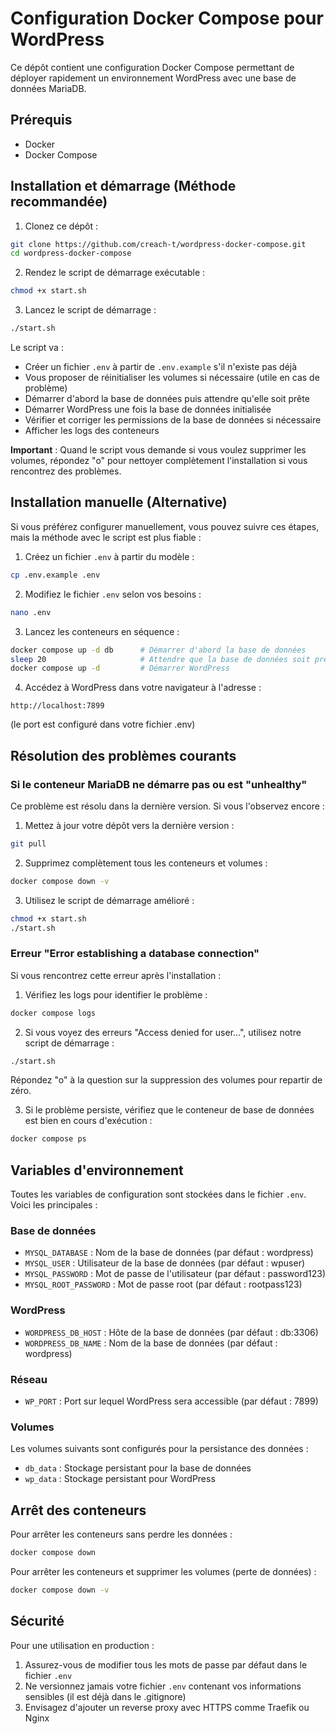 # Configuration Docker Compose pour WordPress

Ce dépôt contient une configuration Docker Compose permettant de déployer rapidement un environnement WordPress avec une base de données MariaDB.

## Prérequis

- Docker
- Docker Compose

## Installation et démarrage (Méthode recommandée)

1. Clonez ce dépôt :
```bash
git clone https://github.com/creach-t/wordpress-docker-compose.git
cd wordpress-docker-compose
```

2. Rendez le script de démarrage exécutable :
```bash
chmod +x start.sh
```

3. Lancez le script de démarrage :
```bash
./start.sh
```

Le script va :
- Créer un fichier `.env` à partir de `.env.example` s'il n'existe pas déjà
- Vous proposer de réinitialiser les volumes si nécessaire (utile en cas de problème)
- Démarrer d'abord la base de données puis attendre qu'elle soit prête
- Démarrer WordPress une fois la base de données initialisée
- Vérifier et corriger les permissions de la base de données si nécessaire
- Afficher les logs des conteneurs

**Important** : Quand le script vous demande si vous voulez supprimer les volumes, répondez "o" pour nettoyer complètement l'installation si vous rencontrez des problèmes.

## Installation manuelle (Alternative)

Si vous préférez configurer manuellement, vous pouvez suivre ces étapes, mais la méthode avec le script est plus fiable :

1. Créez un fichier `.env` à partir du modèle :
```bash
cp .env.example .env
```

2. Modifiez le fichier `.env` selon vos besoins :
```bash
nano .env
```

3. Lancez les conteneurs en séquence :
```bash
docker compose up -d db      # Démarrer d'abord la base de données
sleep 20                     # Attendre que la base de données soit prête
docker compose up -d         # Démarrer WordPress
```

4. Accédez à WordPress dans votre navigateur à l'adresse :
```
http://localhost:7899
```
(le port est configuré dans votre fichier .env)

## Résolution des problèmes courants

### Si le conteneur MariaDB ne démarre pas ou est "unhealthy"

Ce problème est résolu dans la dernière version. Si vous l'observez encore :

1. Mettez à jour votre dépôt vers la dernière version :
```bash
git pull
```

2. Supprimez complètement tous les conteneurs et volumes :
```bash
docker compose down -v
```

3. Utilisez le script de démarrage amélioré :
```bash
chmod +x start.sh
./start.sh
```

### Erreur "Error establishing a database connection"

Si vous rencontrez cette erreur après l'installation :

1. Vérifiez les logs pour identifier le problème :
```bash
docker compose logs
```

2. Si vous voyez des erreurs "Access denied for user...", utilisez notre script de démarrage :
```bash
./start.sh
```
Répondez "o" à la question sur la suppression des volumes pour repartir de zéro.

3. Si le problème persiste, vérifiez que le conteneur de base de données est bien en cours d'exécution :
```bash
docker compose ps
```

## Variables d'environnement

Toutes les variables de configuration sont stockées dans le fichier `.env`. Voici les principales :

### Base de données
- `MYSQL_DATABASE` : Nom de la base de données (par défaut : wordpress)
- `MYSQL_USER` : Utilisateur de la base de données (par défaut : wpuser)
- `MYSQL_PASSWORD` : Mot de passe de l'utilisateur (par défaut : password123)
- `MYSQL_ROOT_PASSWORD` : Mot de passe root (par défaut : rootpass123)

### WordPress
- `WORDPRESS_DB_HOST` : Hôte de la base de données (par défaut : db:3306)
- `WORDPRESS_DB_NAME` : Nom de la base de données (par défaut : wordpress)

### Réseau
- `WP_PORT` : Port sur lequel WordPress sera accessible (par défaut : 7899)

### Volumes
Les volumes suivants sont configurés pour la persistance des données :
- `db_data` : Stockage persistant pour la base de données
- `wp_data` : Stockage persistant pour WordPress

## Arrêt des conteneurs

Pour arrêter les conteneurs sans perdre les données :
```bash
docker compose down
```

Pour arrêter les conteneurs et supprimer les volumes (perte de données) :
```bash
docker compose down -v
```

## Sécurité

Pour une utilisation en production :
1. Assurez-vous de modifier tous les mots de passe par défaut dans le fichier `.env`
2. Ne versionnez jamais votre fichier `.env` contenant vos informations sensibles (il est déjà dans le .gitignore)
3. Envisagez d'ajouter un reverse proxy avec HTTPS comme Traefik ou Nginx
